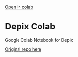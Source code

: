 [Open in colab](https://colab.research.google.com/drive/10ferD64lFuJV9-aNjzMHXsrQ0YSWwNY1?usp=sharing)

# Depix Colab
Google Colab Notebook for Depix

[Original repo here](https://github.com/beurtschipper/Depix)

